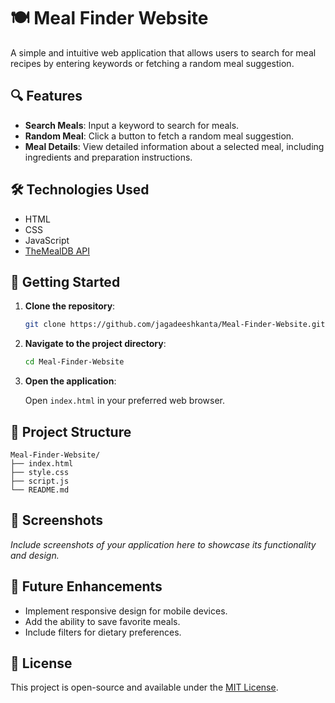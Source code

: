 # 🍽️ Meal Finder Website

A simple and intuitive web application that allows users to search for meal recipes by entering keywords or fetching a random meal suggestion.

## 🔍 Features

- **Search Meals**: Input a keyword to search for meals.
- **Random Meal**: Click a button to fetch a random meal suggestion.
- **Meal Details**: View detailed information about a selected meal, including ingredients and preparation instructions.

## 🛠️ Technologies Used

- HTML
- CSS
- JavaScript
- [TheMealDB API](https://www.themealdb.com/api.php)

## 🚀 Getting Started

1. **Clone the repository**:

   ```bash
   git clone https://github.com/jagadeeshkanta/Meal-Finder-Website.git
   ```

2. **Navigate to the project directory**:

   ```bash
   cd Meal-Finder-Website
   ```

3. **Open the application**:

   Open `index.html` in your preferred web browser.

## 📁 Project Structure

```
Meal-Finder-Website/
├── index.html
├── style.css
├── script.js
└── README.md
```

## 📸 Screenshots

*Include screenshots of your application here to showcase its functionality and design.*

## 📌 Future Enhancements

- Implement responsive design for mobile devices.
- Add the ability to save favorite meals.
- Include filters for dietary preferences.

## 📄 License

This project is open-source and available under the [MIT License](LICENSE).

